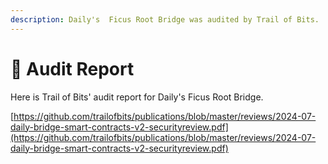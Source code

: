 ```yaml
---
description: Daily's  Ficus Root Bridge was audited by Trail of Bits.
---
```


# 🔎 Audit Report

Here is Trail of Bits' audit report for Daily's Ficus Root Bridge.&#x20;

[https://github.com/trailofbits/publications/blob/master/reviews/2024-07-daily-bridge-smart-contracts-v2-securityreview.pdf](https://github.com/trailofbits/publications/blob/master/reviews/2024-07-daily-bridge-smart-contracts-v2-securityreview.pdf)
